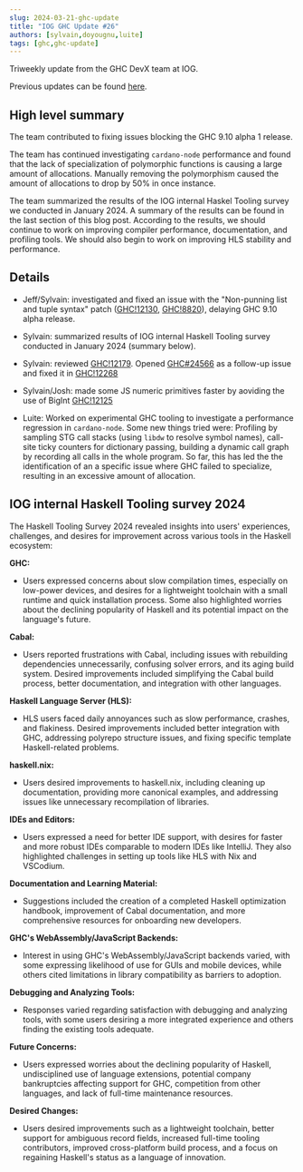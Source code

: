 ```yaml
---
slug: 2024-03-21-ghc-update
title: "IOG GHC Update #26"
authors: [sylvain,doyougnu,luite]
tags: [ghc,ghc-update]
---
```


Triweekly update from the GHC DevX team at IOG.

<!-- truncate -->

Previous updates can be found [here](https://engineering.iog.io/tags/ghc-update).

## High level summary

The team contributed to fixing issues blocking the GHC 9.10 alpha 1 release.

The team has continued investigating `cardano-node` performance and found that the lack of specialization
of polymorphic functions is causing a large amount of allocations. Manually removing the polymorphism
caused the amount of allocations to drop by 50% in once instance.

The team summarized the results of the IOG internal Haskel Tooling survey we conducted in January 2024.
A summary of the results can be found in the last section of this blog post. According to the results,
we should continue to work on improving compiler performance, documentation, and profiling tools. We should also
begin to work on improving HLS stability and performance.

## Details

- Jeff/Sylvain: investigated and fixed an issue with the "Non-punning list and
  tuple syntax" patch
  ([GHC!12130](https://gitlab.haskell.org/ghc/ghc/-/merge_requests/12130),
  [GHC!8820](https://gitlab.haskell.org/ghc/ghc/-/merge_requests/8820)),
  delaying GHC 9.10 alpha release.

- Sylvain: summarized results of IOG internal Haskell Tooling survey conducted in January 2024 (summary below).

- Sylvain: reviewed [GHC!12179](https://gitlab.haskell.org/ghc/ghc/-/merge_requests/12179). Opened [GHC#24566](https://gitlab.haskell.org/ghc/ghc/-/issues/24566) as a follow-up issue and fixed it in [GHC!12268](https://gitlab.haskell.org/ghc/ghc/-/merge_requests/12268)

- Sylvain/Josh: made some JS numeric primitives faster by aoviding the use of BigInt [GHC!12125](https://gitlab.haskell.org/ghc/ghc/-/merge_requests/12125)

- Luite: Worked on experimental GHC tooling to investigate a performance regression in `cardano-node`. Some new things tried were: Profiling by sampling STG call stacks (using `libdw` to resolve symbol names), call-site ticky counters for dictionary passing, building a dynamic call graph by recording all calls in the whole program. So far, this has led the the identification of an a specific issue where GHC failed to specialize, resulting in an excessive amount of allocation.

## IOG internal Haskell Tooling survey 2024

The Haskell Tooling Survey 2024 revealed insights into users' experiences, challenges, and desires for improvement across various tools in the Haskell ecosystem:

**GHC:**

- Users expressed concerns about slow compilation times, especially on low-power devices, and desires for a lightweight toolchain with a small runtime and quick installation process. Some also highlighted worries about the declining popularity of Haskell and its potential impact on the language's future.
  
**Cabal:**

- Users reported frustrations with Cabal, including issues with rebuilding dependencies unnecessarily, confusing solver errors, and its aging build system. Desired improvements included simplifying the Cabal build process, better documentation, and integration with other languages.

**Haskell Language Server (HLS):**

- HLS users faced daily annoyances such as slow performance, crashes, and flakiness. Desired improvements included better integration with GHC, addressing polyrepo structure issues, and fixing specific template Haskell-related problems.

**haskell.nix:**

- Users desired improvements to haskell.nix, including cleaning up documentation, providing more canonical examples, and addressing issues like unnecessary recompilation of libraries.

**IDEs and Editors:**

- Users expressed a need for better IDE support, with desires for faster and more robust IDEs comparable to modern IDEs like IntelliJ. They also highlighted challenges in setting up tools like HLS with Nix and VSCodium.

**Documentation and Learning Material:**

- Suggestions included the creation of a completed Haskell optimization handbook, improvement of Cabal documentation, and more comprehensive resources for onboarding new developers.

**GHC's WebAssembly/JavaScript Backends:**

- Interest in using GHC's WebAssembly/JavaScript backends varied, with some expressing likelihood of use for GUIs and mobile devices, while others cited limitations in library compatibility as barriers to adoption.

**Debugging and Analyzing Tools:**

- Responses varied regarding satisfaction with debugging and analyzing tools, with some users desiring a more integrated experience and others finding the existing tools adequate.

**Future Concerns:**

- Users expressed worries about the declining popularity of Haskell, undisciplined use of language extensions, potential company bankruptcies affecting support for GHC, competition from other languages, and lack of full-time maintenance resources.

**Desired Changes:**

- Users desired improvements such as a lightweight toolchain, better support for ambiguous record fields, increased full-time tooling contributors, improved cross-platform build process, and a focus on regaining Haskell's status as a language of innovation.
